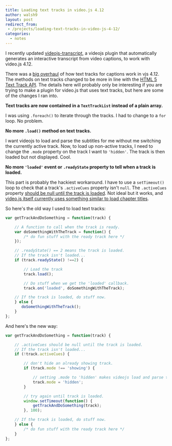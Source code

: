 ```yaml
---
title: Loading text tracks in video.js 4.12
author: walsh9
layout: post
redirect_from:
 - /projects/loading-text-tracks-in-video-js-4-12/
categories:
  - notes
---
```

I recently updated [videojs-transcript][1], a videojs plugin that automatically generates an interactive transcript from video captions, to work with video.js 4.12.

There was a [big overhaul][2] of how text tracks for captions work in vjs 4.12. The methods on text tracks changed to be more in line with the [HTML 5 Text Track API][3]. The details here will probably only be interesting if you are trying to make a plugin for video.js that uses text tracks, but here are some of the changes I ran into.

**Text tracks are now contained in a `TextTrackList` instead of a plain array.**

I was using `.foreach()` to iterate through the tracks. I had to change to a `for` loop. No problem.

**No more `.load()` method on text tracks.**

I want videojs to load and parse the subtitles for me without me switching the currently active track. Now, to load up non-active tracks, I need to change the `.mode` property on the track I want to `'hidden'`. The track is then loaded but not displayed. Cool.

**No more `'loaded'` event or `.readyState` property to tell when a track is loaded.**

This part is probably the hackiest workaround. I have to use a `setTimeout()` loop to check that a track's `.activeCues` property isn't `null`. The `.activeCues` property [should be null until the track is loaded][4]. Not ideal but it works, and [video.js itself currently uses something similar to load chapter titles][5].

So here's the old way I used to load text tracks:

```javascript
var getTrackAndDoSomething = function(track) {

    // A function to call when the track is ready. 
    var doSomethingWithTheTrack = function() {
        /* do fun stuff with the ready track here */
    });

    // .readyState() == 2 means the track is loaded.
    // If the track isn't loaded...
    if (track.readyState() !==2) { 

        // Load the track
        track.load();

        // Do stuff when we get the 'loaded' callback.
        track.on('loaded', doSomethingWithTheTrack);

    // If the track is loaded, do stuff now.
    } else {
       doSomethingWithTheTrack();
    }
};
```

And here's the new way:

```javascript
var getTrackAndDoSomething = function(track) {

    // .activeCues should be null until the track is loaded.
    // If the track isn't loaded...
    if (!track.activeCues) { 

        // don't hide an already showing track.
        if (track.mode !== 'showing') { 

            // setting .mode to 'hidden' makes videojs load and parse the track.
            track.mode = 'hidden';  
        }

        // try again until track is loaded.
        window.setTimeout(function() { 
            getTrackAndDoSomething(track);
        }, 100);

    // If the track is loaded, do stuff now.
    } else {
        /* do fun stuff with the ready track here */
    }
};
```

 [1]: https://github.com/walsh9/videojs-transcript
 [2]: https://github.com/videojs/video.js/pull/1749
 [3]: http://www.w3.org/html/wg/drafts/html/master/embedded-content-0.html#dom-media-texttracks
 [4]: https://github.com/videojs/video.js/blob/fb5d0ce6ad28fe3aaeab35e0e4ce5779d75e3b4b/src/js/tracks/text-track.js#L133-137
 [5]: https://github.com/videojs/video.js/blob/14c87055306f277d5437d3a42a7178649f20206e/src/js/control-bar/text-track-controls/chapters-button.js#L56-72